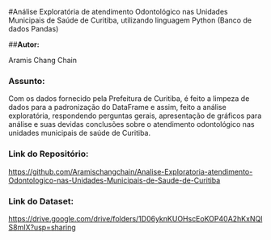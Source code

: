 #Análise Exploratória de atendimento Odontológico nas Unidades Municipais de Saúde de Curitiba, utilizando linguagem Python (Banco de dados Pandas)

##**Autor:**

 Aramis Chang Chain

### **Assunto:**

 Com os dados fornecido pela Prefeitura de Curitiba, é feito a limpeza de dados para a padronização do DataFrame e assim, feito a análise exploratória, respondendo perguntas gerais, apresentação de gráficos para análise e suas devidas conclusões sobre o atendimento odontológico nas unidades municipais de saúde de Curitiba.

 ### **Link do Repositório:**

https://github.com/Aramischangchain/Analise-Exploratoria-atendimento-Odontologico-nas-Unidades-Municipais-de-Saude-de-Curitiba


### **Link do Dataset:**

https://drive.google.com/drive/folders/1D06yknKUOHscEoKOP40A2hKxNQlS8mIX?usp=sharing
